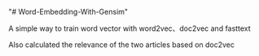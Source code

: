 "# Word-Embedding-With-Gensim" 


A simple way to train word vector with word2vec、doc2vec and fasttext


Also calculated the relevance of the two articles based on doc2vec
